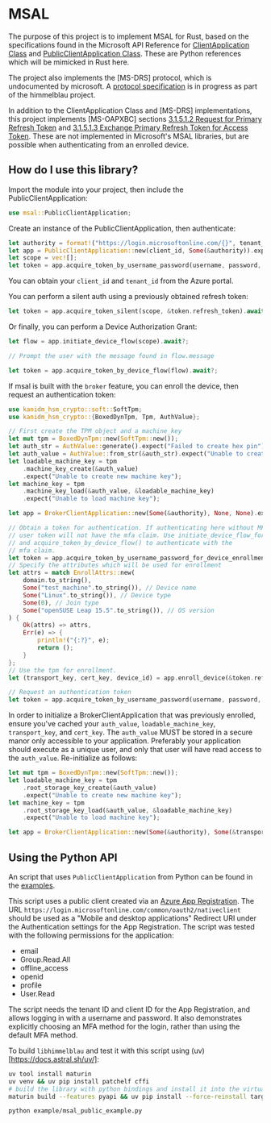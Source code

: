MSAL
====

The purpose of this project is to implement MSAL for Rust, based on the specifications found in the Microsoft API Reference for [ClientApplication Class](https://learn.microsoft.com/en-us/python/api/msal/msal.application.clientapplication?view=msal-py-latest) and [PublicClientApplication Class](https://learn.microsoft.com/en-us/python/api/msal/msal.application.publicclientapplication?view=msal-py-latest). These are Python references which will be mimicked in Rust here.

The project also implements the [MS-DRS] protocol, which is undocumented by
microsoft. A [protocol specification](https://github.com/himmelblau-idm/aad-join-spec/releases/latest)
is in progress as part of the himmelblau project.

In addition to the ClientApplication Class and [MS-DRS] implementations, this project implements [MS-OAPXBC] sections [3.1.5.1.2 Request for Primary Refresh Token](https://learn.microsoft.com/en-us/openspecs/windows_protocols/ms-oapxbc/d32d5cd0-05d4-4ec2-8bcc-ac29ce711c23) and [3.1.5.1.3 Exchange Primary Refresh Token for Access Token](https://learn.microsoft.com/en-us/openspecs/windows_protocols/ms-oapxbc/06e2bf0d-8cea-4b11-ad78-d212330ebda9). These are not implemented in Microsoft's MSAL libraries, but are possible when authenticating from an enrolled device.

How do I use this library?
--------------------------

Import the module into your project, then include the PublicClientApplication:

```Rust
use msal::PublicClientApplication;
```

Create an instance of the PublicClientApplication, then authenticate:

```Rust
let authority = format!("https://login.microsoftonline.com/{}", tenant_id);
let app = PublicClientApplication::new(client_id, Some(&authority)).expect("Failed creating app");
let scope = vec![];
let token = app.acquire_token_by_username_password(username, password, scope).await?;
```

You can obtain your `client_id` and `tenant_id` from the Azure portal.

You can perform a silent auth using a previously obtained refresh token:

```Rust
let token = app.acquire_token_silent(scope, &token.refresh_token).await?;
```

Or finally, you can perform a Device Authorization Grant:

```Rust
let flow = app.initiate_device_flow(scope).await?;

// Prompt the user with the message found in flow.message

let token = app.acquire_token_by_device_flow(flow).await?;
```

If msal is built with the `broker` feature, you can enroll the device, then request an authentication token:

```Rust
use kanidm_hsm_crypto::soft::SoftTpm;
use kanidm_hsm_crypto::{BoxedDynTpm, Tpm, AuthValue};

// First create the TPM object and a machine_key
let mut tpm = BoxedDynTpm::new(SoftTpm::new());
let auth_str = AuthValue::generate().expect("Failed to create hex pin");
let auth_value = AuthValue::from_str(&auth_str).expect("Unable to create auth value");
let loadable_machine_key = tpm
    .machine_key_create(&auth_value)
    .expect("Unable to create new machine key");
let machine_key = tpm
    .machine_key_load(&auth_value, &loadable_machine_key)
    .expect("Unable to load machine key");

let app = BrokerClientApplication::new(Some(&authority), None, None).expect("Failed creating app");

// Obtain a token for authentication. If authenticating here without MFA, the PRT and
// user token will not have the mfa claim. Use initiate_device_flow_for_device_enrollment()
// and acquire_token_by_device_flow() to authenticate with the
// mfa claim.
let token = app.acquire_token_by_username_password_for_device_enrollment(username, password).await?;
// Specify the attributes which will be used for enrollment
let attrs = match EnrollAttrs::new(
    domain.to_string(),
    Some("test_machine".to_string()), // Device name
    Some("Linux".to_string()), // Device type
    Some(0), // Join type
    Some("openSUSE Leap 15.5".to_string()), // OS version
) {
    Ok(attrs) => attrs,
    Err(e) => {
        println!("{:?}", e);
        return ();
    }
};
// Use the tpm for enrollment.
let (transport_key, cert_key, device_id) = app.enroll_device(&token.refresh_token, attrs, &mut tpm, &machine_key).await?;

// Request an authentication token
let token = app.acquire_token_by_username_password(username, password, scope, &mut tpm, &machine_key).await?;
```

In order to initialize a BrokerClientApplication that was previously enrolled, ensure you've cached your `auth_value`, `loadable_machine_key`, `transport_key`, and `cert_key`. The `auth_value` MUST be stored in a secure manor only accessible to your application. Preferably your application should execute as a unique user, and only that user will have read access to the `auth_value`. Re-initialize as follows:

```Rust
let mut tpm = BoxedDynTpm::new(SoftTpm::new());
let loadable_machine_key = tpm
    .root_storage_key_create(&auth_value)
    .expect("Unable to create new machine key");
let machine_key = tpm
    .root_storage_key_load(&auth_value, &loadable_machine_key)
    .expect("Unable to load machine key");

let app = BrokerClientApplication::new(Some(&authority), Some(&transport_key), Some(&cert_key)).expect("Failed creating app");
```

Using the Python API
--------------------

An script that uses `PublicClientApplication` from Python can be found in the [examples](example/msal_public_example.py).

This script uses a public client created via an [Azure App Registration](https://himmelblau-idm.org/docs/advanced/Creating-an-Entra-ID-Application-for-Himmelblau-GroupMember.Read.All-Permissions/). The URL `https://login.microsoftonline.com/common/oauth2/nativeclient` should be used as a "Mobile and desktop applications" Redirect URI under the Authentication settings for the App Registration. The script was tested with the following permissions for the application:

* email
* Group.Read.All
* offline_access
* openid
* profile
* User.Read

The script needs the tenant ID and client ID for the App Registration, and allows logging in with a username and password.
It also demonstrates explicitly choosing an MFA method for the login, rather than using the default MFA method.

To build `libhimmelblau` and test it with this script using (uv)[https://docs.astral.sh/uv/]:

```sh
uv tool install maturin
uv venv && uv pip install patchelf cffi
# build the library with python bindings and install it into the virtual environment
maturin build --features pyapi && uv pip install --force-reinstall target/wheels/libhimmelblau-*.whl

python example/msal_public_example.py
```
